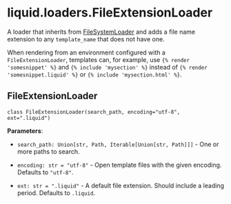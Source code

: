 # liquid.loaders.FileExtensionLoader

A loader that inherits from [FileSystemLoader](/api/FileSystemLoader) and adds a file name extension to any `template_name` that does not have one.

When rendering from an environment configured with a `FileExtensionLoader`, templates can, for example, use `{% render 'somesnippet' %}` and `{% include 'mysection' %}` instead of `{% render 'somesnippet.liquid' %}` or `{% include 'mysection.html' %}`.

## FileExtensionLoader

`class FileExtensionLoader(search_path, encoding="utf-8", ext=".liquid")`

**Parameters**:

- `search_path: Union[str, Path, Iterable[Union[str, Path]]]` - One or more paths to search.

- `encoding: str = "utf-8"` - Open template files with the given encoding. Defaults to `"utf-8"`.

- `ext: str = ".liquid"` - A default file extension. Should include a leading period. Defaults to `.liquid`.
